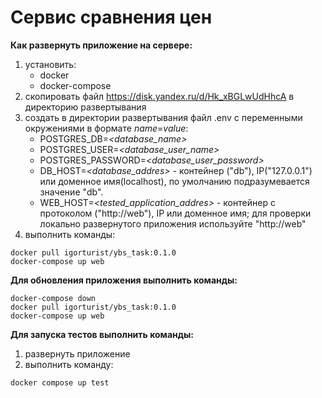 # Сервис сравнения цен

**Как развернуть приложение на сервере:**
1. установить:
    - docker
    - docker-compose
2. скопировать файл https://disk.yandex.ru/d/Hk_xBGLwUdHhcA в директорию развертывания
3. создать в директории развертывания файл .env с переменными окружениями в формате *name*=*value*:
    - POSTGRES_DB=*<database_name>*
    - POSTGRES_USER=*<database_user_name>*
    - POSTGRES_PASSWORD=*<database_user_password>*
    - DB_HOST=*<database_addres>* - контейнер ("db"), IP("127.0.0.1") или доменное имя(localhost), по умолчанию подразумевается значение "db".
    - WEB_HOST=*<tested_application_addres>* - контейнер с протоколом ("http://web"), IP или доменное имя; для проверки локально развернутого приложения используйте "http://web"
4. выполнить команды:
```
docker pull igorturist/ybs_task:0.1.0
docker-compose up web
```

**Для обновления приложения выполнить команды:**
```
docker-compose down
docker pull igorturist/ybs_task:0.1.0
docker-compose up web
```

**Для запуска тестов выполнить команды:**
1. развернуть приложение
2. выполнить команду:
```
docker compose up test
```
